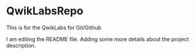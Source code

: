# QwikLabsRepo
This is for the QwikLabs for Git/Github

I am editing the README file. Adding some more details about the project description.
